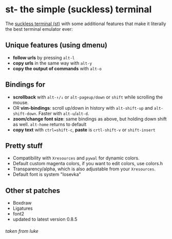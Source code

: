 # st- the simple (suckless) terminal

The [suckless terminal (st)](https://st.suckless.org/) with some additional
features that make it literally the best terminal emulator ever:

## Unique features (using dmenu)

- **follow urls** by pressing `alt-l`
- **copy urls** in the same way with `alt-y`
- **copy the output of commands** with `alt-o`

## Bindings for

- **scrollback** with `alt-↑/↓` or `alt-pageup/down` or `shift` while scrolling the
  mouse.
- OR **vim-bindings**: scroll up/down in history with `alt-shift-up` and `alt-shift-down`.
  Faster with `alt-u`/`alt-d`.
- **zoom/change font size**: same bindings as above, but holding down shift as
  well. `alt-home` returns to default
- **copy text** with `ctrl=shift-c`, **paste** is `crtl-shift-v` or `shift-insert`

## Pretty stuff

- Compatibility with `Xresources` and `pywal` for dynamic colors.
- Default custom magenta colors, if you want to edit colors, use colors.h
- Transparency/alpha, which is also adjustable from your `Xresources`.
- Default font is system "Iosevka"

## Other st patches

- Boxdraw
- Ligatures
- font2
- updated to latest version 0.8.5

###### taken from luke
